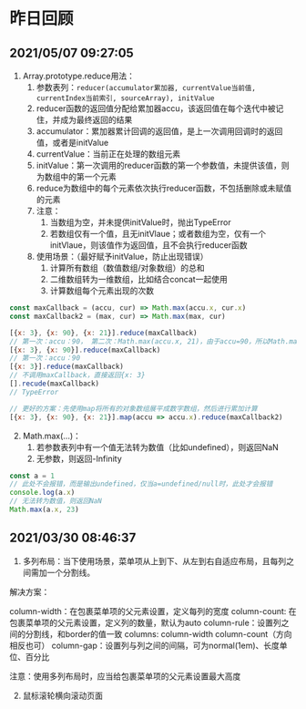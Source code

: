 # 昨日回顾

## 2021/05/07 09:27:05

1. Array.prototype.reduce用法：
   1. 参数表列：`reducer(accumulator累加器, currentValue当前值, currentIndex当前索引, sourceArray), initValue`
   2. reducer函数的返回值分配给累加器accu，该返回值在每个迭代中被记住，并成为最终返回的结果
   3. accumulator：累加器累计回调的返回值，是上一次调用回调时的返回值，或者是initValue
   4. currentValue：当前正在处理的数组元素
   5. initValue：第一次调用的reducer函数的第一个参数值，未提供该值，则为数组中的第一个元素
   6. reduce为数组中的每个元素依次执行reducer函数，不包括删除或未赋值的元素
   7. 注意：
      1. 当数组为空，并未提供initValue时，抛出TypeError
      2. 若数组仅有一个值，且无initVlaue；或者数组为空，仅有一个initVlaue，则该值作为返回值，且不会执行reducer函数
   8. 使用场景：（最好赋予initValue，防止出现错误）
      1. 计算所有数组（数值数组/对象数组）的总和
      2. 二维数组转为一维数组，比如结合concat一起使用
      3. 计算数组每个元素出现的次数

```js
const maxCallback = (accu, cur) => Math.max(accu.x, cur.x)
const maxCallback2 = (max, cur) => Math.max(max, cur)

[{x: 3}, {x: 90}, {x: 21}].reduce(maxCallback)
// 第一次：accu：90， 第二次：Math.max(accu.x, 21)，由于accu=90，所以Math.max(undefined, 21) => NaN
[{x: 3}, {x: 90}].reduce(maxCallback)
// 第一次：accu：90
[{x: 3}].reduce(maxCallback)
// 不调用maxCallback，直接返回{x: 3}
[].recude(maxCallback)
// TypeError

// 更好的方案：先使用map将所有的对象数组展平成数字数组，然后进行累加计算
[{x: 3}, {x: 90}, {x: 21}].map(accu => accu.x).reduce(maxCallback2)

```

2. Math.max(...)：
   1. 若参数表列中有一个值无法转为数值（比如undefined），则返回NaN
   2. 无参数，则返回-Infinity

```js
const a = 1
// 此处不会报错，而是输出undefined，仅当a=undefined/null时，此处才会报错
console.log(a.x)
// 无法转为数值，则返回NaN
Math.max(a.x, 23)
```

## 2021/03/30 08:46:37

1. 多列布局：当下使用场景，菜单项从上到下、从左到右自适应布局，且每列之间需加一个分割线。
  
解决方案：

column-width：在包裹菜单项的父元素设置，定义每列的宽度
column-count: 在包裹菜单项的父元素设置，定义列的数量，默认为auto
column-rule：设置列之间的分割线，和border的值一致
columns: column-width column-count（方向相反也可）
column-gap：设置列与列之间的间隔，可为normal(1em)、长度单位、百分比

注意：使用多列布局时，应当给包裹菜单项的父元素设置最大高度

2. 鼠标滚轮横向滚动页面